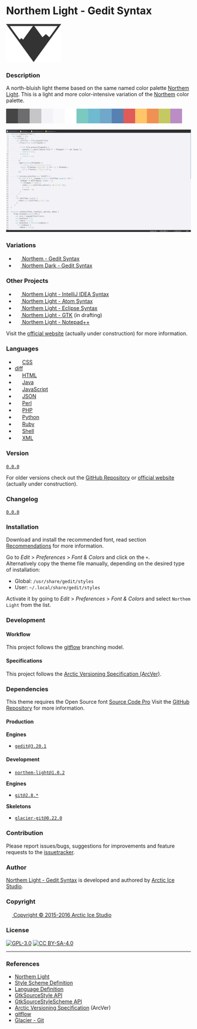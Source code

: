 Northem Light - Gedit Syntax
============================

![Northem Logo](src/main/assets/media/northem-logo.png)

### Description
A north-bluish light theme based on the same named color palette [Northem Light](https://github.com/arcticicestudio/northem-light).
This is a light and more color-intensive variation of the [Northem](https://github.com/arcticicestudio/northem) color palette.

![Northem Light](src/main/assets/media/northem-light.png)

![Northem Light - Gedit Syntax Preview Screenshot](src/main/assets/media/preview-screenshot.png)

### Variations
  - <a href="https://github.com/arcticicestudio/northem-gedit-syntax"><img src="https://static.gnome.org/wiki.gnome.org/gnome/css/favicon.png" width=16 height=16> Northem - Gedit Syntax</a>
  - <a href="https://github.com/arcticicestudio/northem-dark-gedit-syntax"><img src="https://static.gnome.org/wiki.gnome.org/gnome/css/favicon.png" width=16 height=16> Northem Dark - Gedit Syntax</a>

### Other Projects
  - <a href="https://github.com/arcticicestudio/northem-light-intellij-idea-syntax"><img src="https://www.jetbrains.com/_assets/shared/favicons/jetbrains.ico" width=16 height=16> Northem Light - IntelliJ IDEA Syntax</a> <img src="https://www.kernel.org/theme/images/logos/favicon.png" width=16 height=16 /> <img src="https://developer.apple.com/favicon.ico" width=16 height=16 /> <img src="https://www.microsoft.com/en-us/windows/favicon.ico" width=16 height=16 />
  - <a href="https://github.com/arcticicestudio/northem-light-atom-syntax"><img src="https://atom.io/favicon.ico" width=16 height=16> Northem Light - Atom Syntax</a> <img src="https://www.kernel.org/theme/images/logos/favicon.png" width=16 height=16 /> <img src="https://developer.apple.com/favicon.ico" width=16 height=16 /> <img src="https://www.microsoft.com/en-us/windows/favicon.ico" width=16 height=16 />
  - <a href="https://github.com/arcticicestudio/northem-light-eclipse-syntax"><img src="https://eclipse.org/favicon.ico" width=16 height=16> Northem Light - Eclipse Syntax</a> <img src="https://www.kernel.org/theme/images/logos/favicon.png" width=16 height=16 /> <img src="https://developer.apple.com/favicon.ico" width=16 height=16 /> <img src="https://www.microsoft.com/en-us/windows/favicon.ico" width=16 height=16 />
  - <a href="#"><img src="http://www.gtk.org/images/gtk-logo.ico" width=16 height=16> Northem Light - GTK</a> (in drafting) <img src="https://www.kernel.org/theme/images/logos/favicon.png" width=16 height=16 />
  - <a href="https://github.com/arcticicestudio/northem-light-notepadplusplus"><img src="http://notepad-plus-plus.org/assets/images/favicon.ico" width=16 height=16> Northem Light - Notepad++</a> <img src="https://www.microsoft.com/en-us/windows/favicon.ico" width=16 height=16 />

Visit the [official website](http://arcticicestudio.com/northem) (actually under construction) for more information.

### Languages
  - <img src="https://www.w3.org/favicon.ico" width=16 height=16> <a href="https://git.gnome.org/browse/gtksourceview/tree/data/language-specs/css.lang">CSS</a>
  - [diff](https://git.gnome.org/browse/gtksourceview/tree/data/language-specs/diff.lang)
  - <img src="https://www.w3.org/favicon.ico" width=16 height=16> <a href="https://git.gnome.org/browse/gtksourceview/tree/data/language-specs/html.lang">HTML</a>
  - <img src="http://www.oracle.com/favicon.ico" width=16 height=16> <a href="https://git.gnome.org/browse/gtksourceview/tree/data/language-specs/java.lang">Java</a>
  - <img src="http://www.ecma-international.org/favicon.ico" width=16 height=16> <a href="https://git.gnome.org/browse/gtksourceview/tree/data/language-specs/javascript.lang">JavaScript</a>
  - <img src="http://json.org/favicon.ico" width=16 height=16> <a href="https://git.gnome.org/browse/gtksourceview/tree/data/language-specs/json.lang">JSON</a>
  - <img src="https://www.perl.org/favicon.ico" width=16 height=16> <a href="https://git.gnome.org/browse/gtksourceview/tree/data/language-specs/perl.lang">Perl</a>
  - <img src="http://php.net/favicon.ico" width=16 height=16> <a href="https://git.gnome.org/browse/gtksourceview/tree/data/language-specs/php.lang">PHP</a>
  - <img src="https://www.python.org/static/favicon.ico" width=16 height=16> <a href="https://git.gnome.org/browse/gtksourceview/tree/data/language-specs/python.lang">Python</a>
  - <img src="https://www.ruby-lang.org/favicon.ico" width=16 height=16> <a href="https://git.gnome.org/browse/gtksourceview/tree/data/language-specs/ruby.lang">Ruby</a>
  - <img src="https://www.gnu.org/favicon.ico" width=16 height=16> <a href="https://git.gnome.org/browse/gtksourceview/tree/data/language-specs/sh.lang">Shell</a>
  - <img src="https://www.w3.org/favicon.ico" width=16 height=16> <a href="https://git.gnome.org/browse/gtksourceview/tree/data/language-specs/xml.lang">XML</a>

### Version
[`0.0.0`](https://github.com/arcticicestudio/northem-light-gedit-syntax/releases/latest)  

For older versions check out the [GitHub Repository](https://github.com/arcticicestudio/northem-light-gedit-syntax) or [official website](http://arcticicestudio.com/northem) (actually under construction).

### Changelog
[`0.0.0`](CHANGELOG.md)

### Installation
Download and install the recommended font, read section [Recommendations](#Recommendations) for more information.

Go to *Edit* > *Preferences* > *Font & Colors* and click on the `+`.  
Alternatively copy the theme file manually, depending on the desired type of installation:
  - Global: `/usr/share/gedit/styles`  
  - User:   `~/.local/share/gedit/styles`

Activate it by going to *Edit* > *Preferences* > *Font & Colors* and select `Northem Light` from the list.

### Development
#### Workflow
This project follows the [gitflow](http://nvie.com/posts/a-successful-git-branching-model) branching model.

#### Specifications
This project follows the [Arctic Versioning Specification (ArcVer)](https://github.com/arcticicestudio/arcver).

### Dependencies
This theme requires the Open Source font [Source Code Pro](https://typekit.com/fonts/source-code-pro)
Visit the [GitHub Repository](https://github.com/adobe-fonts/source-code-pro) for more information.

#### Production
**Engines**
  - [`gedit@3.20.1`](https://wiki.gnome.org/Apps/Gedit)

#### Development
  - [`northem-light@1.0.2`](https://github.com/arcticicestudio/northem-light)

**Engines**
  - [`git@2.8.*`](https://git-scm.com)

**Skeletons**
  - [`glacier-git@0.22.0`](https://github.com/arcticicestudio/glacier-git)

### Contribution
Please report issues/bugs, suggestions for improvements and feature requests to the [issuetracker](https://github.com/arcticicestudio/northem-light-gedit-syntax/issues).

### Author
[Northem Light - Gedit Syntax](https://github.com/arcticicestudio/northem-light-gedit-syntax) is developed and authored by [Arctic Ice Studio](http://arcticicestudio.com).

### Copyright
<a href="mailto:development@arcticicestudio.com"><img src="http://arcticicestudio.com/favicon.ico" width=16 height=16 /> Copyright &copy; 2015-2016 Arctic Ice Studio</a>

### License
[![GPL-3.0](http://www.gnu.org/graphics/gplv3-88x31.png)](http://www.gnu.org/licenses/gpl.txt) [![CC BY-SA-4.0](http://mirrors.creativecommons.org/presskit/buttons/88x31/svg/by-sa.svg)](http://creativecommons.org/licenses/by-sa/4.0/)

---

### References
  - [Northem Light](http://github.com/arcticicestudio/northem-light)
  - [Style Scheme Definition](https://developer.gnome.org/gtksourceview/stable/style-reference.html)  
  - [Language Definition](https://developer.gnome.org/gtksourceview/stable/lang-reference.html)  
  - [GtkSourceStyle API](https://developer.gnome.org/gtksourceview/stable/GtkSourceStyle.html)  
  - [GtkSourceStyleScheme API](https://developer.gnome.org/gtksourceview/stable/GtkSourceStyleScheme.html)
  - [Arctic Versioning Specification](http://specs.arcticicestudio.com/arcver) (ArcVer)
  - [gitflow](http://nvie.com/posts/a-successful-git-branching-model)
  - [Glacier - Git](https://github.com/arcticicestudio/glacier-git)
